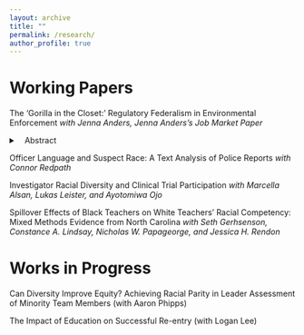 ```yaml
---
layout: archive
title: ""
permalink: /research/
author_profile: true
---
```


Working Papers
======

The ‘Gorilla in the Closet:’ Regulatory Federalism in Environmental Enforcement *with Jenna Anders, Jenna Anders’s Job Market Paper* 
<details>
 <summary>&nbsp;&nbsp;&nbsp;Abstract</summary>
 Will be posted soon.
</details>

Officer Language and Suspect Race: A Text Analysis of Police Reports *with Connor Redpath*

Investigator Racial Diversity and Clinical Trial Participation *with Marcella Alsan, Lukas Leister, and Ayotomiwa Ojo*

Spillover Effects of Black Teachers on White Teachers’ Racial Competency: Mixed Methods Evidence from North Carolina *with Seth Gerhsenson, Constance A. Lindsay, Nicholas W. Papageorge, and Jessica H. Rendon*


Works in Progress
======

Can Diversity Improve Equity? Achieving Racial Parity in Leader Assessment of Minority Team Members (with Aaron Phipps)

The Impact of Education on Successful Re-entry (with Logan Lee)
